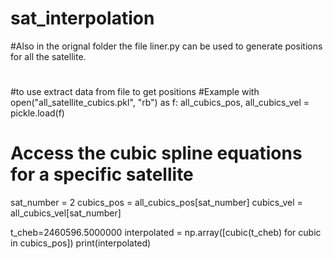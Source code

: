 # sat_interpolation

#Also in the orignal folder the file liner.py can be used to generate positions for all the satellite.
#






#to use extract data from file to get positions
#Example
with open("all_satellite_cubics.pkl", "rb") as f:
    all_cubics_pos, all_cubics_vel = pickle.load(f)

# Access the cubic spline equations for a specific satellite
sat_number = 2
cubics_pos = all_cubics_pos[sat_number]
cubics_vel = all_cubics_vel[sat_number]

t_cheb=2460596.5000000
interpolated = np.array([cubic(t_cheb) for cubic in cubics_pos])
print(interpolated)




